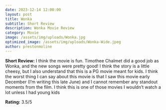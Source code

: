```yaml
---
date: 2023-12-14 12:00:00
layout: post
title: Wonka
subtitle: Short Review
description: Wonka Movie Review
category: Movie
image: /assets/img/uploads/Wonka.jpg
optimized_image: /assets/img/uploads/Wonka-Wide.jpeg
author: prestonmoline
---
```


**Short Review:**
I think the movie is fun. Timothee Chalmet did a good job as Wonka, and the new songs were pretty good! I think the story is a little cheesy, but I also understand that this is a PG movie meant for kids. I think the worst thing I can say about this movie is that I saw this movie early December (I’m writing this late June) and I cannot remember any standout moments from the film. I think this is one of those movies I wouldn’t watch a lot unless I had young kids

**Rating:**
3.5/5
